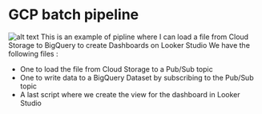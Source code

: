 # GCP batch pipeline
![alt text](https://github.com/rbgt/gcp_pipeline/blob/master/batch_pipeline.jpg)
This is an example of pipline where I can load a file from Cloud Storage to BigQuery to create Dashboards on Looker Studio
We have the following files : 
- One to load the file from Cloud Storage to a Pub/Sub topic
- One to write data to a BigQuery Dataset by subscribing to the Pub/Sub topic
- A last script where we create the view for the dashboard in Looker Studio
